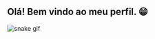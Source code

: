 ## Olá! Bem vindo ao meu perfil. 😁

![snake gif](https://raw.githubusercontent.com/dege1douglas/dege1douglas/a3b4a37b159eb1873aef641a4734ae1524033718/github-contribution-grid-snake.svg)
